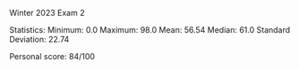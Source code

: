 Winter 2023 Exam 2

Statistics:
Minimum: 0.0
Maximum: 98.0
Mean: 56.54
Median: 61.0
Standard Deviation: 22.74

Personal score:
84/100
